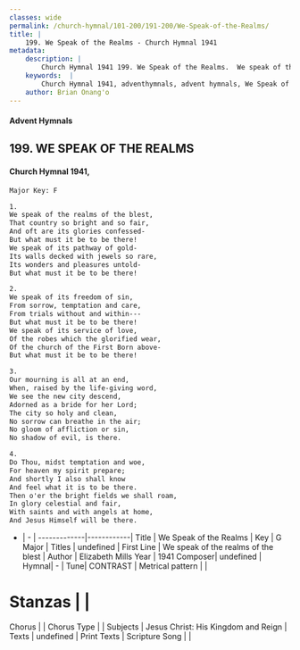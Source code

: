 ```yaml
---
classes: wide
permalink: /church-hymnal/101-200/191-200/We-Speak-of-the-Realms/
title: |
    199. We Speak of the Realms - Church Hymnal 1941
metadata:
    description: |
        Church Hymnal 1941 199. We Speak of the Realms.  We speak of the realms of the blest, That country so bright and so fair, And oft are its glories confessed- But what must it be to be there! We speak of its pathway of gold- Its walls decked with jewels so rare, Its wonders and pleasures untold- But what must it be to be there!  
    keywords:  |
        Church Hymnal 1941, adventhymnals, advent hymnals, We Speak of the Realms, We speak of the realms of the blest. 
    author: Brian Onang'o
---
```


#### Advent Hymnals
## 199. WE SPEAK OF THE REALMS
####  Church Hymnal 1941,

```txt
Major Key: F

1.
We speak of the realms of the blest,
That country so bright and so fair,
And oft are its glories confessed-
But what must it be to be there!
We speak of its pathway of gold-
Its walls decked with jewels so rare,
Its wonders and pleasures untold-
But what must it be to be there!

2.
We speak of its freedom of sin,
From sorrow, temptation and care,
From trials without and within---
But what must it be to be there!
We speak of its service of love,
Of the robes which the glorified wear,
Of the church of the First Born above-
But what must it be to be there!

3.
Our mourning is all at an end,
When, raised by the life-giving word,
We see the new city descend,
Adorned as a bride for her Lord;
The city so holy and clean,
No sorrow can breathe in the air;
No gloom of affliction or sin,
No shadow of evil, is there.

4.
Do Thou, midst temptation and woe,
For heaven my spirit prepare;
And shortly I also shall know
And feel what it is to be there.
Then o'er the bright fields we shall roam,
In glory celestial and fair,
With saints and with angels at home,
And Jesus Himself will be there.


```

- |   -  |
-------------|------------|
Title | We Speak of the Realms |
Key | G Major |
Titles | undefined |
First Line | We speak of the realms of the blest |
Author | Elizabeth Mills
Year | 1941
Composer| undefined |
Hymnal|  - |
Tune| CONTRAST |
Metrical pattern | |
# Stanzas |  |
Chorus |  |
Chorus Type |  |
Subjects | Jesus Christ: His Kingdom and Reign |
Texts | undefined |
Print Texts | 
Scripture Song |  |
    

